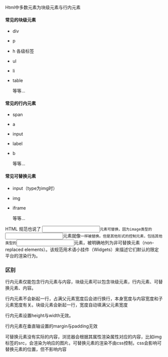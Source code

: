 Html中多数元素为块级元素与行内元素

#### 常见的块级元素

- div

- p

- h 各级标签

- ul

- li

- table
  
  等等...

#### 常见的行内元素

- span

- a

- input

- label

- b
  
  等等...

#### 常见可替换元素

- input（type为img时）

- img

- iframe
  
  等等...

HTML 规范也说了 [<input>](https://link.zhihu.com/?target=https%3A//developer.mozilla.org/zh-CN/docs/Web/HTML/Element/input)` 元素可替换，因为image类型的 `[<input>](https://link.zhihu.com/?target=https%3A//developer.mozilla.org/zh-CN/docs/Web/HTML/Element/input)元素就像[<image>](https://link.zhihu.com/?target=https%3A//developer.mozilla.org/zh-CN/docs/Web/HTML/Element/img)`一样被替换。但是其他形式的控制元素，包括其他类型的`[<input>](https://link.zhihu.com/?target=https%3A//developer.mozilla.org/zh-CN/docs/Web/HTML/Element/input)元素，被明确地列为非可替换元素（non-replaced elements）。该规范用术语小挂件（Widgets）来描述它们默认的限定平台的渲染行为。

### 区别

行内元素仅能包含行内元素与内容，块级元素可以包含块级元素，行内元素、可替换元素、内容。

行内元素不会新起一行，占满父元素宽度后会进行换行，本身宽度与内容宽度和子元素宽度有关。块级元素会新起一行，宽度自动填满父元素宽度

行内元素设置height与width无效。

行内元素在垂直轴设置的margin与padding无效

可替换元素没有实际的内容，浏览器会根据其属性渲染属性对应的内容，比如img标签的src，会渲染为响应的图片。可替换元素的渲染不由css控制，css会影响可替换元素的位置，但不影响内容
